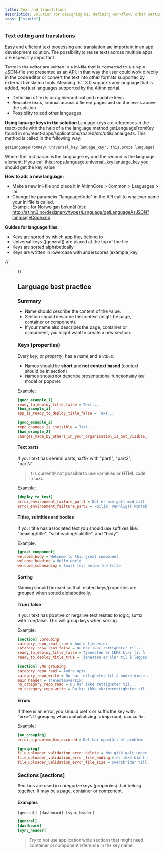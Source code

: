 ```yaml
---
title: Text and translations
description: Solution for designing UI, defining workflow, other settings, deploy ++
tags: ["studio"]
---
```


### Text editing and translations

Easy and efficient text processing and translation are important in an app development solution. The possibility to reuse texts across
multiple apps are especially important.

Texts in the editor are written in a ini-file that is converted to a simple JSON-file and presented as an API. In that way
the user could work directly in the code editor or convert the text into other formats supported by external translation tools. 
Meaning that 3.0 supports any language that is added, not just languages supported by the Altinn portal.

- Definition of texts using hierarchical and readable keys
- Reusable texts, internal across different pages and on the levels above the solution
- Possibility to add other languages

**Using lanuage keys in the solution**
Lanuage keys are references in the react-code with the help of a the language method getLanguageFromKey found in src/react-apps/applications/shared/src/utils/lanauge.ts. 
This method is called in the following way: 

```
getLanguageFromKey('universal_key.lanuage_key', this.props.language)
```
Where the first param is the language key and the second is the language element. If you call this.props.language.universal_key.lanuage_key you should get the key value

**How to add a new language:**

- Make a new ini-file and place it in AltinnCore > Common > Languages > ini
- Change the parameter "languageCode" in the  API call to whatever name your ini file is called. <br/>
    Example for Norweigan bokmål (nb): <br/>
    http://altinn3.no/designer/y/types/Language/getLanguageAsJSON?languageCode=nb

**Guides for language files:**

- Keys are sorted by which app they belong to
- Universal keys ([general]) are placed at the top of the file
- Keys are sorted alphabetically
- Keys are written in lowercase with underscores (example_key)

{{<figure src="oversetting.png?width=1000" title="Editor for oversetting av tekster">}}

## Language best practice

### Summary

- Name should describe the content of the value.
- Section should describe the context (might be page, container or component).
- If your name also describes the page, container or component, you *might* want to create a new section.

### Keys (properties)

Every *key*, or *property*, has a *name* and a *value*.

- Names should be **short** and **not context based** (context should be in section)
- Names should not describe presentational functionality like modal or popover.

Example:

```ini
[good_example_1]
ready_to_deploy_title_false = Text...
[bad_example_1]
app_is_ready_to_deploy_title_false = Text...

[good_example_2]
repo_changes_is_invisible = Text...
[bad_example_2]
changes_made_by_others_in_your_organisation_is_not_visible_in_altinn_studio = Text...
```

#### Text parts

If your text has several parts, suffix with "part1", "part2", "partN".

> It is currently not possible to use variables or HTML code in text.

Example:

```ini
[deploy_to_test]
error_environment_failure_part1 = Det er noe galt med ditt
error_environment_failture_part2 = -miljø. Vennligst kontakt support.
```

#### Titles, subtitles and bodies

If your title has associated text you should use suffixes like: "heading/title", "subheading/subtitle", and "body".

Example:

```ini
[great_component]
welcome_body = Welcome to this great component
welcome_heading = Hello world
welcome_subheading = Small text below the title
```

#### Sorting

Naming should be used so that related keys/properties are grouped when sorted alphabetically.

#### True / false

If your text has positive or negative text related to logic, suffix with true/false. This will group keys when sorting.

Example:

```ini
[section] ;Grouping
category_repo_read_true = Andre tjenester
category_repo_read_false = Du har ikke rettigheter til...
ready_to_deploy_title_false = Tjenesten er IKKE klar til å legges ut i testmiljø
ready_to_deploy_title_true = Tjenesten er klar til å legges ut i testmiljø

[section] ;No grouping
category_repo_read = Andre apps
category_repo_write = Du har rettigheter til å endre disse appene
main_header = Tjenesteoversikt
no_category_repo_read = Du har ikke rettigheter til...
no_category_repo_write = Du har ikke skriverettigheter til...
```

#### Errors

If there is an error, you should prefix or suffix the key with "error". If grouping when alphabetizing is important, use suffix.

Example:

```ini
[no_grouping]
error_a_problem_has_occured = Det har oppstått et problem

[grouping]
file_uploader_validation_error_delete = Noe gikk galt under slettingen av filen, prøv igjen senere.
file_uploader_validation_error_file_ending = er ikke blant de tillatte filtypene.
file_uploader_validation_error_file_size = overskrider tillatt filstørrelse.
```

### Sections [sections]

Sections are used to categorize keys (properties) that belong together. It may be a page, container or component.

#### Examples

``[general] [dashboard] [sync_header]``

```ini
[general]
[dashboard]
[sync_header]
```

> Try to not use application wide sections that might need container or component reference in the key name.
